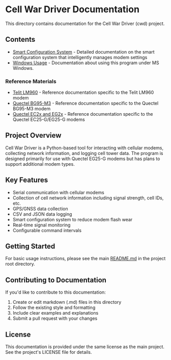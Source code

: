 # Cell War Driver Documentation

This directory contains documentation for the Cell War Driver (cwd) project.

## Contents

- [Smart Configuration System](smart_configuration.md) - Detailed documentation on the smart configuration system that intelligently manages modem settings
- [Windows Usage](windows_usage.md) - Documentation about using this program under MS Windows.

### Reference Materials

- [Telit LM960](../reference/telit/lm960/) - Reference documentation specific to the Telit LM960 modem
- [Quectel BG95-M3](../reference/quectel/bg95m3/) - Reference documentation specific to the Quectel BG95-M3 modem
- [Quectel EC2x and EG2x](../reference/quectel/eg25g/) - Reference documentation specific to the Quectel EC25-G/EG25-G modems

## Project Overview

Cell War Driver is a Python-based tool for interacting with cellular modems, collecting network information, and logging cell tower data. The program is designed primarily for use with Quectel EG25-G modems but has plans to support additional modem types.

## Key Features

- Serial communication with cellular modems
- Collection of cell network information including signal strength, cell IDs, etc.
- GPS/GNSS data collection
- CSV and JSON data logging
- Smart configuration system to reduce modem flash wear
- Real-time signal monitoring
- Configurable command intervals

## Getting Started

For basic usage instructions, please see the main [README.md](../README.md) in the project root directory.

## Contributing to Documentation

If you'd like to contribute to this documentation:

1. Create or edit markdown (.md) files in this directory
2. Follow the existing style and formatting
3. Include clear examples and explanations
4. Submit a pull request with your changes

## License

This documentation is provided under the same license as the main project. See the project's LICENSE file for details.
